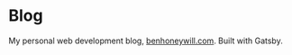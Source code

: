 # Blog

My personal web development blog, [benhoneywill.com](https://benhoneywill.com). Built with Gatsby.